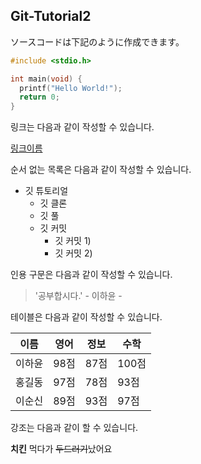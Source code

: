 ## Git-Tutorial2

ソースコードは下記のように作成できます。

```c
#include <stdio.h>

int main(void) {
  printf("Hello World!");
  return 0;
}
```

링크는 다음과 같이 작성할 수 있습니다.

[링크이름](https://blog.naver.com/gkdbs1995)

순서 없는 목록은 다음과 같이 작성할 수 있습니다. 

* 깃 튜토리얼 
  * 깃 클론 
  * 깃 풀 
  * 깃 커밋 
    * 깃 커밋 1)
    * 깃 커밋 2)
    
인용 구문은 다음과 같이 작성할 수 있습니다. 

> '공부합시다.' - 이하윤 - 

테이블은 다음과 같이 작성할 수 있습니다. 

이름|영어|정보|수학
---|---|---|---|
이하윤|98점|87점|100점|
홍길동|97점|78점|93점|
이순신|89점|93점|97점|

강조는 다음과 같이 할 수 있습니다. 

**치킨** 먹다가 ~~두드러기~~났어요 
